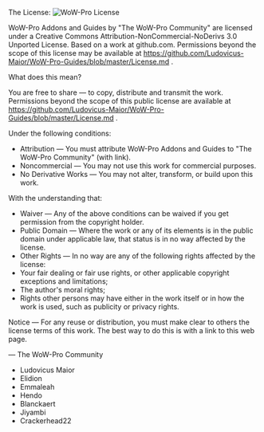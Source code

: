 The License:
![WoW-Pro License](https://creativecommons.org/licenses/by-nc-nd/3.0/)

WoW-Pro Addons and Guides by "The WoW-Pro Community" are licensed under a Creative Commons Attribution-NonCommercial-NoDerivs 3.0 Unported License. Based on a work at github.com. Permissions beyond the scope of this license may be available at https://github.com/Ludovicus-Maior/WoW-Pro-Guides/blob/master/License.md .

What does this mean?

You are free to share — to copy, distribute and transmit the work.  Permissions beyond the scope of this public license are available at https://github.com/Ludovicus-Maior/WoW-Pro-Guides/blob/master/License.md .

Under the following conditions: 

* Attribution — You must attribute WoW-Pro Addons and Guides to "The WoW-Pro Community" (with link).
* Noncommercial  — You may not use this work for commercial purposes.
* No Derivative Works — You may not alter, transform, or build upon this work.

With the understanding that:

* Waiver  — Any of the above conditions can be waived if you get permission from the copyright holder.
* Public Domain — Where the work or any of its elements is in the public domain under applicable law, that status is in no way affected by the license.
* Other Rights — In no way are any of the following rights affected by the license:
 * Your fair dealing or fair use rights, or other applicable copyright exceptions and limitations;
 * The author's moral rights;
 * Rights other persons may have either in the work itself or in how the work is used, such as publicity or privacy rights.

Notice — For any reuse or distribution, you must make clear to others the license terms of this work. The best way to do this is with a link to this web page.

— The WoW-Pro Community

* Ludovicus Maior
* Elidion
* Emmaleah
* Hendo
* Blanckaert
* Jiyambi
* Crackerhead22
